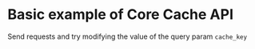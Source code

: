 # Basic example of Core Cache API

Send requests and try modifying the value of the query param `cache_key`
